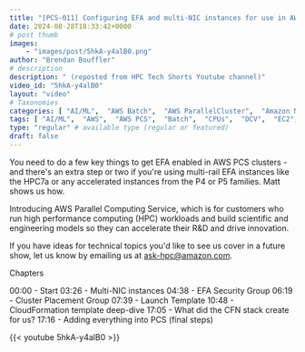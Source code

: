 ```yaml
---
title: "[PCS-011] Configuring EFA and multi-NIC instances for use in AWS PCS"
date: 2024-08-28T18:33:42+0000
# post thumb
images:
    - "images/post/5hkA-y4alB0.png"
author: "Brendan Bouffler"
# description
description: " (reposted from HPC Tech Shorts Youtube channel)"
video_id: "5hkA-y4alB0"
layout: "video"
# Taxonomies
categories: [ "AI/ML",  "AWS Batch",  "AWS ParallelCluster",  "Amazon NICE DCV",  "Elastic Fabric Adapter",  "Life Sciences", ]
tags: [ "AI/ML",  "AWS",  "AWS PCS",  "Batch",  "CPUs",  "DCV",  "EC2",  "EFA",  "GPUs",  "HPC",  "HPC as a service",  "HPCaaS",  "High Performance Computing",  "Lustre",  "MPI",  "NCCL",  "PCS",  "Parallel Computing Service",  "ParallelCluster",  "Schedulers",  "Storage",  "autoscaling",  "aws batch",  "bioinformatics",  "cloud computing",  "elastic",  "elastic fabric adapter",  "hpc instances",  "infiniband",  "job scheduling",  "scientific computing",  "supercomputing",  "technical computing",  "tightly-coupled",  "virtualization",  "vizualization",  "techshorts", ]
type: "regular" # available type (regular or featured)
draft: false
---
```


You need to do a few key things to get EFA enabled in AWS PCS clusters - and there's an extra step or two if you're using multi-rail EFA instances like the HPC7a or any accelerated instances from the P4 or P5 families. Matt shows us how.

Introducing AWS Parallel Computing Service, which is for customers who run high performance computing (HPC) workloads and build scientific and engineering models so they can accelerate their R&D and drive innovation.

If you have ideas for technical topics you'd like to see us cover in a future show, let us know by emailing us at ask-hpc@amazon.com.

Chapters

00:00 - Start
03:26 - Multi-NIC instances
04:38 - EFA Security Group
06:19 - Cluster Placement Group
07:39 - Launch Template
10:48 - CloudFormation template deep-dive
17:05 - What did the CFN stack create for us?
17:16 - Adding everything into PCS (final steps)

{{< youtube 5hkA-y4alB0 >}}